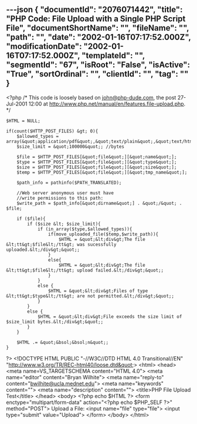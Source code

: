 ---json
{
  "documentId": "2076071442",
  "title": "PHP Code: File Upload with a Single PHP Script File",
  "documentShortName": "",
  "fileName": "",
  "path": "",
  "date": "2002-01-16T07:17:52.000Z",
  "modificationDate": "2002-01-16T07:17:52.000Z",
  "templateId": "",
  "segmentId": "67",
  "isRoot": "False",
  "isActive": "True",
  "sortOrdinal": "",
  "clientId": "",
  "tag": ""
}
---

&lt;?php
    /*
        This code is loosely based
        on john@php-dude.com,
        the post 27-Jul-2001 12:00
        at http://www.php.net/manual/en/features.file-upload.php.
    */

    $HTML = NULL;

    if(count($HTTP_POST_FILES) &gt; 0){
        $allowed_types = array(&quot;application/pdf&quot;,&quot;text/plain&quot;,&quot;text/html&quot;); 
        $size_limit = &quot;100000&quot;; //bytes

        $file = $HTTP_POST_FILES[&quot;file&quot;][&quot;name&quot;]; 
        $type = $HTTP_POST_FILES[&quot;file&quot;][&quot;type&quot;]; 
        $size = $HTTP_POST_FILES[&quot;file&quot;][&quot;size&quot;]; 
        $temp = $HTTP_POST_FILES[&quot;file&quot;][&quot;tmp_name&quot;]; 

        $path_info = pathinfo($PATH_TRANSLATED);

        //Web server anonymous user must have
        //write permissions to this path:
        $write_path = $path_info[&quot;dirname&quot;] . &quot;/&quot; . $file;

        if ($file){ 
            if ($size &lt; $size_limit){ 
                if (in_array($type,$allowed_types)){ 
                    if(move_uploaded_file($temp,$write_path)){
                        $HTML = &quot;&lt;div&gt;The file &lt;tt&gt;$file&lt;/tt&gt; was sucessfully uploaded.&lt;/div&gt;&quot;;
                    }
                    else{
                        $HTML = &quot;&lt;div&gt;The file &lt;tt&gt;$file&lt;/tt&gt; upload failed.&lt;/div&gt;&quot;;
                    }
                }
                else { 
                    $HTML = &quot;&lt;div&gt;Files of type &lt;tt&gt;$type&lt;/tt&gt; are not permitted.&lt;/div&gt;&quot;; 
                }
            }
            else { 
                $HTML = &quot;&lt;div&gt;File exceeds the size limit of $size_limit bytes.&lt;/div&gt;&quot;;
            }
        } 

        $HTML .= &quot;&bsol;&bsol;n&quot;;
    }
?&gt;
&lt;!DOCTYPE HTML PUBLIC &quot;-//W3C//DTD HTML 4.0 Transitional//EN&quot;
&quot;http://www.w3.org/TR/REC-html40/loose.dtd&quot;&gt;
&lt;html&gt;
&lt;head&gt;
    &lt;meta name=VS_TARGETSCHEMA content=&quot;HTML 4.0&quot;&gt;
    &lt;meta name=&quot;editor&quot; content=&quot;Bryan Wilhite&quot;&gt;
    &lt;meta name=&quot;reply-to&quot; content=&quot;bwilhite@ucla.mednet.edu&quot;&gt;
    &lt;meta name=&quot;keywords&quot; content=&quot;&quot;&gt;
    &lt;meta name=&quot;description&quot; content=&quot;&quot;&gt;
    &lt;title&gt;PHP File Upload Test&lt;/title&gt;
&lt;/head&gt;
&lt;body&gt;
&lt;?php echo $HTML ?&gt;
&lt;form enctype=&quot;multipart/form-data&quot; action=&quot;&lt;?php echo $PHP_SELF ?&gt;&quot;
method=&quot;POST&quot;&gt;
    Upload a File:
    &lt;input name=&quot;file&quot; type=&quot;file&quot;&gt;
    &lt;input type=&quot;submit&quot; value=&quot;Upload&quot;&gt;
&lt;/form&gt;
&lt;/body&gt;
&lt;/html&gt;
